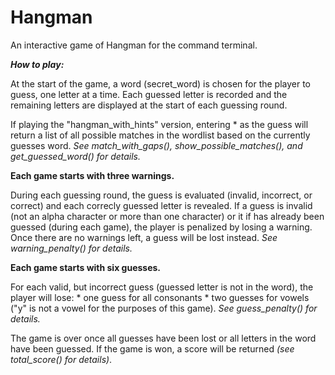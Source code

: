 # Hangman

An interactive game of Hangman for the command terminal.

***How to play:***

At the start of the game, a word (secret_word) is chosen for the player to
guess, one letter at a time. Each guessed letter is recorded and the remaining
letters are displayed at the start of each guessing round.

If playing the "hangman_with_hints" version, entering * as the guess will
return a list of all possible matches in the wordlist based on the currently
guesses word. *See match_with_gaps(), show_possible_matches(), and
get_guessed_word() for details.*

**Each game starts with three warnings.**

During each guessing round, the guess is evaluated (invalid, incorrect, or
correct) and each correcly guessed letter is revealed. If a guess is invalid
(not an alpha character or more than one character) or it if has already been
guessed (during each game), the player is penalized by losing a warning. Once
there are no warnings left, a guess will be lost instead. *See warning_penalty()
for details.*

**Each game starts with six guesses.**

For each valid, but incorrect guess (guessed letter is not in the word), the
player will lose:
    *   one guess for all consonants
    *   two guesses for vowels ("y" is not a vowel for the purposes of this
        game).
*See guess_penalty() for details.*

The game is over once all guesses have been lost or all letters in the word
have been guessed. If the game is won, a score will be returned *(see
total_score() for details)*.
